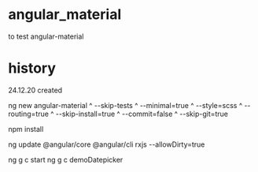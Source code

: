 # angular_material

to test angular-material

# history
24.12.20 created

ng new angular-material ^
--skip-tests ^
--minimal=true ^
--style=scss ^
--routing=true ^
--skip-install=true ^
--commit=false ^
--skip-git=true

npm install

ng update @angular/core @angular/cli rxjs --allowDirty=true

ng g c start
ng g c demoDatepicker



